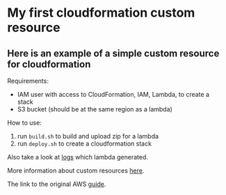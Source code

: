 # My first cloudformation custom resource

## Here is an example of a simple custom resource for cloudformation

Requirements:
* IAM user with access to CloudFormation, IAM, Lambda, to create a stack
* S3 bucket (should be at the same region as a lambda)

How to use:
1. run `build.sh` to build and upload zip for a lambda
2. run `deploy.sh` to create a cloudformation stack

Also take a look at [logs](execution.log) which lambda generated.

More information about custom resources [here](https://docs.aws.amazon.com/AWSCloudFormation/latest/UserGuide/template-custom-resources.html).

The link to the original AWS [guide](https://aws.amazon.com/blogs/infrastructure-and-automation/aws-cloudformation-custom-resource-creation-with-python-aws-lambda-and-crhelper/).
